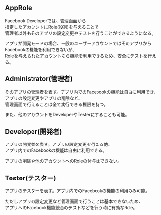 ## AppRole
Facebook Developerでは、管理画面から  
指定したアカウントにRole(役割)を与えることで  
管理者以外もそのアプリの設定変更やテストを行うことができるようになる。

アプリが開発モードの場合、一般のユーザーアカウントではそのアプリから  
Facebookの機能を利用できないが、  
Roleを与えられたアカウントなら機能を利用できるため、安全にテストを行える。

## Administrator(管理者)
そのアプリの管理者を表す。アプリ内でのFacebookの機能は自由に利用でき、  
アプリの設定変更やアプリの削除など、  
管理画面で行えることは全て実行できる権限を持つ。

また、他のアカウントをDeveloperやTesterにすることも可能。

## Developer(開発者)
アプリの開発者を表す。アプリの設定変更を行える他、  
アプリ内でのFacebookの機能は自由に利用できる。

アプリの削除や他のアカウントへのRoleの付与はできない。

## Tester(テスター)
アプリのテスターを表す。アプリ内でのFacebookの機能の利用のみ可能。

ただしアプリの設定変更など管理画面で行うことは基本できないため、  
アプリへのFacebook機能統合のテストなどを行う時に有効なRole。